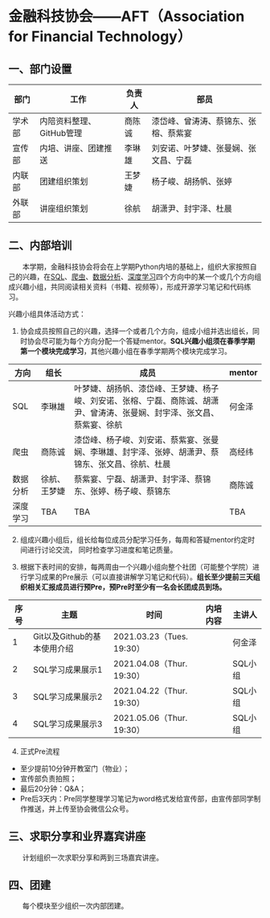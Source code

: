 # 金融科技协会——AFT（Association for Financial Technology）

## 一、部门设置

| 部门 | 工作  | 负责人 | 部员 |
| ------------ | ------------ | ------------ | ------------ |
| 学术部 | 内陪资料整理、GitHub管理 | 商陈诚| 漆岱峰、曾涛涛、蔡锦东、张榕、蔡紫宴 |
| 宣传部 | 内培、讲座、团建推送  | 李琳雄 | 刘安诺、叶梦婕、张曼娴、张文昌、宁磊 |
| 内联部 | 团建组织策划 | 王梦婕 | 杨子峻、胡扬帆、张婷 |
| 外联部 | 讲座组织策划 | 徐航 | 胡潇尹、封宇泽、杜晨 |

## 二、内部培训

&emsp;&emsp;本学期，金融科技协会将会在上学期Python内培的基础上，组织大家按照自己的兴趣，在[SQL]()、[爬虫]()、[数据分析]()、[深度学习]()四个方向中的某一个或几个方向组成兴趣小组，共同阅读相关资料（书籍、视频等），形成开源学习笔记和代码练习。


兴趣小组具体活动方式：

1. 协会成员按照自己的兴趣，选择一个或者几个方向，组成小组并选出组长，同时协会尽可能为每个方向分配一个答疑mentor。**SQL兴趣小组须在春季学期第一个模块完成学习**，其他兴趣小组在春季学期两个模块完成学习。

| 方向 | 组长  | 成员 | mentor |
| ------------ | ------------ | ------------ | ------------ |
| SQL | 李琳雄 | 叶梦婕、胡扬帆、漆岱峰、王梦婕、杨子峻、刘安诺、张榕、宁磊、商陈诚、胡潇尹、曾涛涛、张曼娴、封宇泽、张文昌、蔡紫宴、徐航 | 何金泽 |
| 爬虫 | 商陈诚 | 漆岱峰、杨子峻、刘安诺、蔡紫宴、张曼娴、李琳雄、封宇泽、张婷、胡潇尹、蔡锦东、张文昌、徐航、杜晨 | 高经纬 |
| 数据分析 | 徐航、王梦婕 | 蔡紫宴、宁磊、胡潇尹、封宇泽、蔡锦东、张婷、杨子峻、蔡锦东 | 商陈诚 |
| 深度学习 |TBA |TBA |TBA |

2. 组成兴趣小组后，组长给每位成员分配学习任务，每周和答疑mentor约定时间进行讨论交流， 同时检查学习进度和笔记质量。

3. 根据下表时间的安排，每两周由一个兴趣小组向整个社团（可能整个学院）进行学习成果的Pre展示（可以直接讲解学习笔记和代码）。**组长至少提前三天组织相关汇报成员进行预Pre，预Pre时至少有一名会长团成员到场。**

| 序号 | 主题  | 时间 | 内培内容 | 主讲人 |
| ------------ | ------------ | ------------ | ------------ | ------------ |
| 1 | Git以及Github的基本使用介绍 | 2021.03.23（Tues. 19:30）|  | 何金泽|
| 2 | SQL学习成果展示1 | 2021.04.08（Thur. 19:30） | | SQL小组 |
| 3 | SQL学习成果展示2 | 2021.04.22（Thur. 19:30） | | SQL小组 |
| 4 | SQL学习成果展示3 | 2021.05.06（Thur. 19:30） | | SQL小组 |

4. 正式Pre流程

- 至少提前10分钟开教室门（物业）；
- 宣传部负责拍照；
- 最后20分钟：Q&A；
- Pre后3天内：Pre同学整理学习笔记为word格式发给宣传部，由宣传部同学制作推送，并上传至协会微信公众号。

## 三、求职分享和业界嘉宾讲座

&emsp;&emsp;计划组织一次求职分享和两到三场嘉宾讲座。

## 四、团建

&emsp;&emsp;每个模块至少组织一次内部团建。
